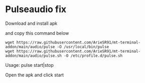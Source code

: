 # Pulseaudio fix
Download and install apk

and copy this command below
```
wget https://raw.githubusercontent.com/ArieSR91/mt-terminal-addon/main/audio/pulse -O /usr/local/bin/pulse
wget https://raw.githubusercontent.com/ArieSR91/mt-terminal-addon/main/audio/pulse.sh -O /etc/profile.d/pulse.sh
```
Usage: pulse start|stop


Open the apk and click start
